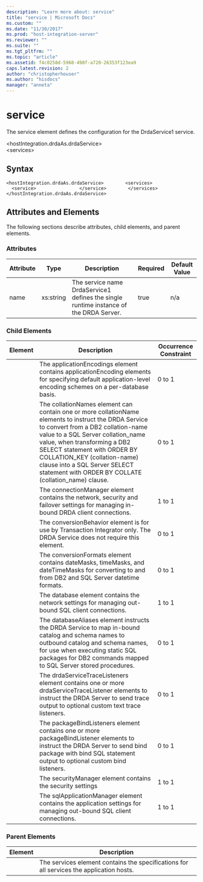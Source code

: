 ```yaml
---
description: "Learn more about: service"
title: "service | Microsoft Docs"
ms.custom: ""
ms.date: "11/30/2017"
ms.prod: "host-integration-server"
ms.reviewer: ""
ms.suite: ""
ms.tgt_pltfrm: ""
ms.topic: "article"
ms.assetid: f4c0258d-5968-498f-a720-26353f123ea9
caps.latest.revision: 2
author: "christopherhouser"
ms.author: "hisdocs"
manager: "anneta"
---
```

# service
The service element defines the configuration for the DrdaService1 service.  
  
 \<hostIntegration.drdaAs.drdaService>  
\<services>  
  
## Syntax  
  
```  
<hostIntegration.drdaAs.drdaService>        <services>                <service>                </service>        </services></hostIntegration.drdaAs.drdaService>  
```  
  
## Attributes and Elements  
 The following sections describe attributes, child elements, and parent elements.  
  
### Attributes  
  
|Attribute|Type|Description|Required|Default Value|  
|---------------|----------|-----------------|--------------|-------------------|  
|name|xs:string|The service name DrdaService1 defines the single runtime instance of the DRDA Server.|true|n/a|  
  
### Child Elements  
  
|Element|Description|Occurrence Constraint|  
|-------------|-----------------|---------------------------|  
||The applicationEncodings element contains applicationEncoding elements for specifying default application-level encoding schemes on a per-database basis.|0 to 1|  
||The collationNames element can contain one or more collationName elements to instruct the DRDA Service to convert from a DB2 collation-name value to a SQL Server collation_name value, when transforming a DB2 SELECT statement with ORDER BY COLLATION_KEY (collation-name) clause into a SQL Server SELECT statement with ORDER BY COLLATE (collation_name) clause.|0 to 1|  
||The connectionManager element contains the network, security and failover settings for managing in-bound DRDA client connections.|1 to 1|  
||The conversionBehavior element is for use by Transaction Integrator only. The DRDA Service does not require this element.|0 to 1|  
||The conversionFormats element contains dateMasks, timeMasks, and dateTimeMasks for converting to and from DB2 and SQL Server datetime formats.|0 to 1|  
||The database element contains the network settings for managing out-bound SQL client connections.|1 to 1|  
||The databaseAliases element instructs the DRDA Service to map in-bound catalog and schema names to outbound catalog and schema names, for use when executing static SQL packages for DB2 commands mapped to SQL Server stored procedures.|0 to 1|  
||The drdaServiceTraceListeners element contains one or more drdaServiceTraceListener elements to instruct the DRDA Server to send trace output to optional custom text trace listeners.|0 to 1|  
||The packageBindListeners element contains one or more packageBindListener elements to instruct the DRDA Server to send bind package with bind SQL statement output to optional custom bind listeners.|0 to 1|  
||The securityManager element contains the security settings|1 to 1|  
||The sqlApplicationManager element contains the application settings for managing out-bound SQL client connections.|1 to 1|  
  
### Parent Elements  
  
|Element|Description|  
|-------------|-----------------|  
||The services element contains the specifications for all services the application hosts.|
